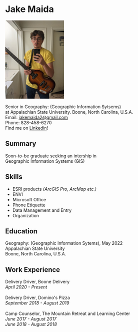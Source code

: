 
# Jake Maida

<img src="3814resumepicture.jpg" alt="3814resumepicture" height="250"/><br>

Senior in Geography: (Geographic Information Sytsems)\
at Appalachian State University. Boone, North Carolina, U.S.A.\
Email: jakemaida2@gmail.com\
Phone: 828-458-6270\
Find me on [Linkedin](https://www.linkedin.com/in/jakemaida/)!

## Summary

Soon-to-be graduate seeking an intership in\
Geographic Information Systems (GIS)

## Skills

- ESRI products *(ArcGIS Pro, ArcMap etc.)*
- ENVI
- Microsoft Office
- Phone Etiquette
- Data Management and Entry
- Organization

## Education

Geography: (Geographic Information Sytems), May 2022\
Appalachian State University\
Boone, North Carolina, U.S.A.

## Work Experience

Delivery Driver, Boone Delivery\
*April 2020 - Present*\
\
Delivery Driver, Domino's Pizza\
*September 2018 - August 2019*\
\
Camp Counselor, The Mountain Retreat and Learning Center\
*June 2017 - August 2017*\
*June 2018 - August 2018*
